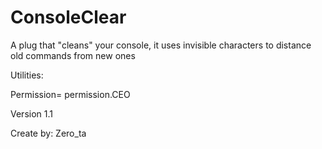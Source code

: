 # ConsoleClear
A plug that "cleans" your console, it uses invisible characters to distance old commands from new ones

Utilities:

Permission= permission.CEO

Version 1.1

Create by: Zero_ta
